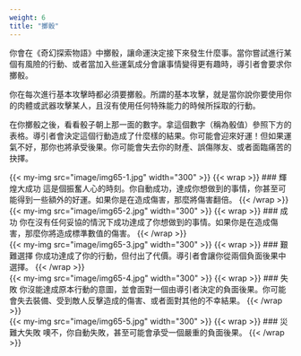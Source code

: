```yaml
---
weight: 6
title: "擲骰"
---
```


你會在《奇幻探索物語》中擲骰，讓命運決定接下來發生什麼事。當你嘗試進行某個有風險的行動、或者當加入些運氣成分會讓事情變得更有趣時，導引者會要求你擲骰。

你在每次進行基本攻擊時都必須要擲骰。所謂的基本攻擊，就是當你說你要使用你的肉體或武器攻擊某人，且沒有使用任何特殊能力的時候所採取的行動。

在你擲骰之後，看看骰子朝上那一面的數字。拿這個數字（稱為骰值）參照下方的表格。導引者會決定這個行動造成了什麼樣的結果。你可能會迎來好運！但如果運氣不好，那你也將承受後果。你可能會失去你的財產、誤傷隊友、或者面臨痛苦的抉擇。

<div style="display:flex;align-items:center;">
{{< my-img src="image/img65-1.jpg" width="300" >}}
{{< wrap >}}
### 輝煌大成功
這是個振奮人心的時刻。你自動成功，達成你想做到的事情，你甚至可能得到一些額外的好運。如果你是在造成傷害，那麼將傷害翻倍。
{{< /wrap >}}
</div>

<div style="display:flex;align-items:center;">
{{< my-img src="image/img65-2.jpg" width="300" >}}
{{< wrap >}}
### 成功
你在沒有任何妥協的情況下成功達成了你想做到的事情。如果你是在造成傷害，那麼你將造成標準數值的傷害。
{{< /wrap >}}
</div>

<div style="display:flex;align-items:center;">
{{< my-img src="image/img65-3.jpg" width="300" >}}
{{< wrap >}}
### 艱難選擇
你成功達成了你的行動，但付出了代價。導引者會讓你從兩個負面後果中選擇。
{{< /wrap >}}
</div>

<div style="display:flex;align-items:center;">
{{< my-img src="image/img65-4.jpg" width="300" >}}
{{< wrap >}}
### 失敗
你沒能達成原本行動的意圖，並會面對一個由導引者決定的負面後果。你可能會失去裝備、受到敵人反擊造成的傷害、或者面對其他的不幸結果。
{{< /wrap >}}
</div>

<div style="display:flex;align-items:center;">
{{< my-img src="image/img65-5.jpg" width="300" >}}
{{< wrap >}}
### 災難大失敗
噢不，你自動失敗，甚至可能會承受一個嚴重的負面後果。
{{< /wrap >}}
</div>